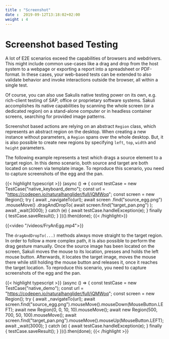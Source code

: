 ```yaml
---
title : "Screenshot"
date :  2019-09-12T13:18:02+02:00
weight : 4
---
```


# Screenshot based Testing
A lot of E2E scenarios exceed the capabilities of browsers and webdrivers. This might include common use-cases like a drag and drop from the host system to a webpage or exporting a report into a spreadsheet or PDF-format. In these cases, your web-based tests can be extended to also validate behavior and invoke interactions outside the browser, all within a single test.

Of course, you can also use Sakulis native testing power on its own, e.g. rich-client testing of SAP, office or proprietary software systems. Sakuli accomplishes its native capabilities by scanning the whole screen (or a dedicated region) on a stand-alone computer or in headless container screens, searching for provided image patterns.

Screenshot based actions are relying on an abstract `Region` class, which represents an abstract region on the desktop.
When creating a new instance without parameters, a `Region` spans over the whole desktop.
But, it is also possible to create new regions by specifying `left`, `top`, `width` and `height` parameters.

The following example represents a test which drags a source element to a target region.
In this demo scenario, both source and target are both located on screen via template image.
To reproduce this scenario, you need to capture screenshots of the egg and the pan.

{{< highlight typescript >}}
(async () => {
    const testCase = new TestCase("native_keyboard_demo");
    const url = "https://codepen.io/naturalhanglider/full/jQMWoq";
    const screen = new Region();
    try {
        await _navigateTo(url);
        await screen
            .find("source_egg.png")
            .mouseMove()
            .dragAndDropTo(
                await screen.find("target_pan.png")
            );
        await _wait(3000);
    } catch (e) {
        await testCase.handleException(e);
    } finally {
        testCase.saveResult();
    }
})().then(done);
{{< /highlight>}}

<!--self built wrapper with a frame and shaddow
<div style="background-color: #fff; padding: 20px; margin-top:10px; margin-bottom:10px; box-shadow: 0px 0px 5px #383838;">
</div>
-->

{{<video "/videos/FryAnEgg.mp4">}}


The `dragAndDropTo(...)` methods always move straight to the target region.
In order to follow a more complex path, it is also possible to perform the drag gesture manually.
Once the source image has been located on the screen, Sakuli moves the mouse to its location, presses and holds the left mouse button.
Afterwards, it locates the target image, moves the mouse there while still holding the mouse button and releases it, once it reaches the target location.
To reproduce this scenario, you need to capture screenshots of the egg and the pan.

{{< highlight typescript >}}
(async () => {
    const testCase = new TestCase("native_demo");
    const url = "https://codepen.io/naturalhanglider/full/jQMWoq";
    const screen = new Region();
    try {
        await _navigateTo(url);
        await screen.find("source_egg.png").mouseMove().mouseDown(MouseButton.LEFT);
        await new Region(0, 0, 10, 10).mouseMove();
        await new Region(500, 700, 50, 100).mouseMove();
        await screen.find("target_pan.png").mouseMove().mouseUp(MouseButton.LEFT);
        await _wait(3000);
    } catch (e) {
        await testCase.handleException(e);
    } finally {
        testCase.saveResult();
    }
})().then(done);
{{< /highlight >}}
